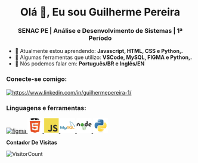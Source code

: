 <h1 align="center">Olá 👋, Eu sou Guilherme Pereira</h1>
<h3 align="center">SENAC PE | Análise e Desenvolvimento de Sistemas | 1ª Período </h3>

- 🚀 Atualmente estou aprendendo: <strong>Javascript, HTML, CSS e Python,.</strong>
- 🚀 Algumas ferramentas que utilizo: <strong> VSCode, MySQL, FIGMA e Python,.</strong>
- 📣 Nós podemos falar em: <strong>Português/BR e Inglês/EN</strong>

<h3 align="left">Conecte-se comigo:</h3>
<p align="left">
<a href="https://www.linkedin.com/in/guilhermepereira-1/" target="blank"><img align="center" src="https://raw.githubusercontent.com/rahuldkjain/github-profile-readme-generator/master/src/images/icons/Social/linked-in-alt.svg" alt="https://www.linkedin.com/in/guilhermepereira-1/" height="30" width="40" /></a>
</p>

<h3 align="left">Linguagens e ferramentas:</h3>
<p align="left"> <a href="https://www.figma.com/" target="_blank" rel="noreferrer"> <img src="https://www.vectorlogo.zone/logos/figma/figma-icon.svg" alt="figma" width="40" height="40"/> </a> <a href="https://www.w3.org/html/" target="_blank" rel="noreferrer"> <img src="https://raw.githubusercontent.com/devicons/devicon/master/icons/html5/html5-original-wordmark.svg" alt="html5" width="40" height="40"/> </a> <a href="https://developer.mozilla.org/en-US/docs/Web/JavaScript" target="_blank" rel="noreferrer"> <img src="https://raw.githubusercontent.com/devicons/devicon/master/icons/javascript/javascript-original.svg" alt="javascript" width="40" height="40"/> </a> <a href="https://www.mysql.com/" target="_blank" rel="noreferrer"> <img src="https://raw.githubusercontent.com/devicons/devicon/master/icons/mysql/mysql-original-wordmark.svg" alt="mysql" width="40" height="40"/> </a> <a href="https://nodejs.org" target="_blank" rel="noreferrer"> <img src="https://raw.githubusercontent.com/devicons/devicon/master/icons/nodejs/nodejs-original-wordmark.svg" alt="nodejs" width="40" height="40"/> </a> <a href="https://www.python.org" target="_blank" rel="noreferrer"> <img src="https://raw.githubusercontent.com/devicons/devicon/master/icons/python/python-original.svg" alt="python" width="40" height="40"/> </a> </p>

**Contador De Visitas**

![VisitorCount](https://profile-counter.glitch.me/{Guilhermepsilva003}/count.svg)
